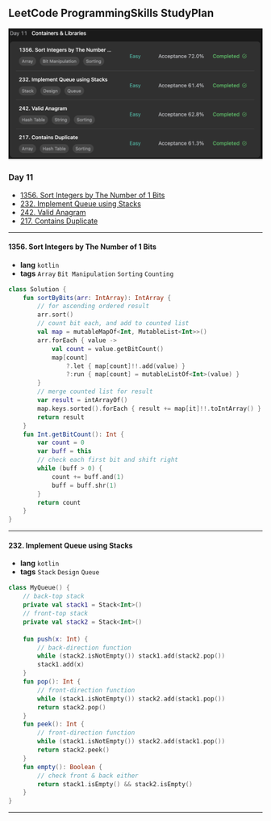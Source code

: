 ## LeetCode ProgrammingSkills StudyPlan

<img src="../../assets/leetcode_program_lv1_day11.png" alt="leetcode_programming_skills_level1_day11" style="zoom:50%;" />

### Day 11

- [1356. Sort Integers by The Number of 1 Bits](https://leetcode.com/problems/sort-integers-by-the-number-of-1-bits/?envType=study-plan&id=programming-skills-i)
- [232. Implement Queue using Stacks](https://leetcode.com/problems/implement-queue-using-stacks/?envType=study-plan&id=programming-skills-i)
- [242. Valid Anagram](https://leetcode.com/problems/valid-anagram/?envType=study-plan&id=programming-skills-i)
- [217. Contains Duplicate](https://leetcode.com/problems/contains-duplicate/?envType=study-plan&id=programming-skills-i)

---

#### 1356. Sort Integers by The Number of 1 Bits

- **lang**  `kotlin` 
- **tags**  `Array` `Bit Manipulation` `Sorting` `Counting`

```kotlin
class Solution {
    fun sortByBits(arr: IntArray): IntArray {
        // for ascending ordered result
        arr.sort()
        // count bit each, and add to counted list
        val map = mutableMapOf<Int, MutableList<Int>>()
        arr.forEach { value -> 
            val count = value.getBitCount()
            map[count]
                ?.let { map[count]!!.add(value) }
                ?:run { map[count] = mutableListOf<Int>(value) }
        }
        // merge counted list for result
        var result = intArrayOf()
        map.keys.sorted().forEach { result += map[it]!!.toIntArray() }
        return result
    }
    fun Int.getBitCount(): Int {
        var count = 0
        var buff = this
        // check each first bit and shift right
        while (buff > 0) {
            count += buff.and(1)
            buff = buff.shr(1)
        }
        return count
    }
}
```

---

#### 232. Implement Queue using Stacks

- **lang**  `kotlin` 
- **tags**  `Stack` `Design` `Queue`

```kotlin
class MyQueue() {
    // back-top stack
    private val stack1 = Stack<Int>()
    // front-top stack
    private val stack2 = Stack<Int>()
    
    fun push(x: Int) {
        // back-direction function
        while (stack2.isNotEmpty()) stack1.add(stack2.pop())
        stack1.add(x)
    }
    fun pop(): Int {
        // front-direction function
        while (stack1.isNotEmpty()) stack2.add(stack1.pop())
        return stack2.pop()
    }
    fun peek(): Int {
        // front-direction function
        while (stack1.isNotEmpty()) stack2.add(stack1.pop())
        return stack2.peek()
    }
    fun empty(): Boolean {
        // check front & back either
        return stack1.isEmpty() && stack2.isEmpty()
    }
}
```

---

